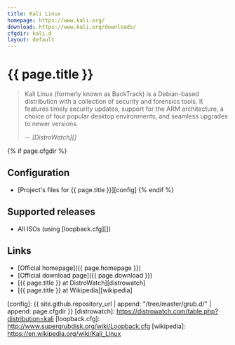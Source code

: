 ```yaml
---
title: Kali Linux
homepage: https://www.kali.org/
download: https://www.kali.org/downloads/
cfgdir: kali.d
layout: default
---
```


# {{ page.title }}

> Kali Linux (formerly known as BackTrack) is a Debian-based distribution with a
> collection of security and forensics tools. It features timely security
> updates, support for the ARM architecture, a choice of four popular desktop
> environments, and seamless upgrades to newer versions.
>
> -- <cite markdown="1">[DistroWatch][]</cite>


{% if page.cfgdir %}
## Configuration

- [Project's files for {{ page.title }}][config]
{% endif %}


## Supported releases

- All ISOs (using [loopback.cfg][])


## Links

- [Official homepage]({{ page.homepage }})
- [Official download page]({{ page.download }})
- [{{ page.title }} at DistroWatch][distrowatch]
- [{{ page.title }} at Wikipedia][wikipedia]


[config]: {{ site.github.repository_url | append: "/tree/master/grub.d/" | append: page.cfgdir }}
[distrowatch]: https://distrowatch.com/table.php?distribution=kali
[loopback.cfg]: http://www.supergrubdisk.org/wiki/Loopback.cfg
[wikipedia]: https://en.wikipedia.org/wiki/Kali_Linux
